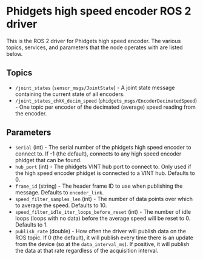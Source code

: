 Phidgets high speed encoder ROS 2 driver
==================================

This is the ROS 2 driver for Phidgets high speed encoder.  The various topics, services, and parameters that the node operates with are listed below.

Topics
------
* `/joint_states` (`sensor_msgs/JointState`) - A joint state message containing the current state of all encoders.
* `/joint_states_chXX_decim_speed` (`phidgets_msgs/EncoderDecimatedSpeed`) - One topic per encoder of the decimated (average) speed reading from the encoder.

Parameters
----------
* `serial` (int) - The serial number of the phidgets high speed encoder to connect to.  If -1 (the default), connects to any high speed encoder phidget that can be found.
* `hub_port` (int) - The phidgets VINT hub port to connect to.  Only used if the high speed encoder phidget is connected to a VINT hub.  Defaults to 0.
* `frame_id` (string) - The header frame ID to use when publishing the message.  Defaults to `encoder_link`.
* `speed_filter_samples_len` (int) - The number of data points over which to average the speed.  Defaults to 10.
* `speed_filter_idle_iter_loops_before_reset` (int) - The number of idle loops (loops with no data) before the average speed will be reset to 0.  Defaults to 1.
* `publish_rate` (double) - How often the driver will publish data on the ROS topic.  If 0 (the default), it will publish every time there is an update from the device (so at the `data_interval_ms`).  If positive, it will publish the data at that rate regardless of the acquisition interval.
